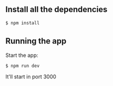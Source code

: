 ## Install all the dependencies

```bash
$ npm install
```

## Running the app

Start the app:
```bash
$ npm run dev
```

It'll start in port 3000
